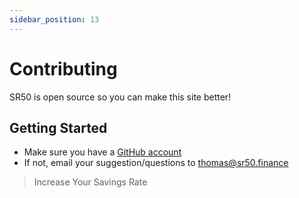 ```yaml
---
sidebar_position: 13
---
```

# Contributing

SR50 is open source so you can make this site better!

## Getting Started

- Make sure you have a [GitHub account](https://github.com/signup/free)
- If not, email your suggestion/questions to <thomas@sr50.finance> 

>Increase Your Savings Rate